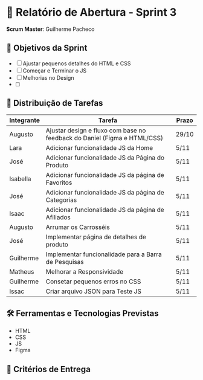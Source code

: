 # 🏁 Relatório de Abertura - Sprint 3

**Scrum Master**: Guilherme Pacheco

## 🎯 Objetivos da Sprint
- [ ] Ajustar pequenos detalhes do HTML e CSS
- [ ] Começar e Terminar o JS
- [ ] Melhorias no Design
- [ ] 

## 👥 Distribuição de Tarefas

| Integrante | Tarefa | Prazo |
|------------|--------|-------|
| Augusto| Ajustar design e fluxo com base no feedback do Daniel (Figma e HTML/CSS) | 29/10 |
| Lara | Adicionar funcionalidade JS da Home | 5/11 |
| José | Adicionar funcionalidade JS da Página do Produto | 5/11 |
| Isabella | Adicionar funcionalidade JS da página de Favoritos | 5/11 |
| José | Adicionar funcionalidade JS da página de Categorias | 5/11 |
| Isaac | Adicionar funcionalidade JS da página de Afiliados | 5/11 |
| Augusto | Arrumar os Carrosséis | 5/11 |
| José | Implementar página de detalhes de produto | 5/11 |
| Guilherme | Implementar funcionalidade para a Barra de Pesquisas | 5/11 |
| Matheus | Melhorar a Responsividade | 5/11 |
| Guilherme | Consetar pequenos erros no CSS | 5/11 |
| Issac | Criar arquivo JSON para Teste JS | 5/11 |
## 🛠️ Ferramentas e Tecnologias Previstas
- HTML
- CSS
- JS
- Figma

## 📌 Critérios de Entrega
